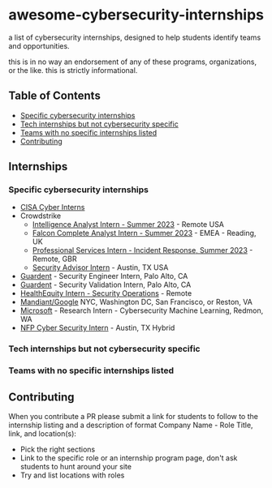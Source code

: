 # awesome-cybersecurity-internships

a list of cybersecurity internships, designed to help students identify teams and opportunities.

this is in no way an endorsement of any of these programs, organizations, or the like. this is strictly informational.

## Table of Contents

* [Specific cybersecurity internships](#specific-cybersecurity-internships)
* [Tech internships but not cybersecurity specific](#tech-internships-but-not-cybersecurity-specific)
* [Teams with no specific internships listed](#teams-with-no-specific-internships-listed)
* [Contributing](#contributing)

## Internships

### Specific cybersecurity internships

* [CISA Cyber Interns](https://www.cisa.gov/cyber-interns)
* Crowdstrike
  * [Intelligence Analyst Intern - Summer 2023](https://crowdstrike.wd5.myworkdayjobs.com/en-US/crowdstrikecareers/job/USA---Remote/Intelligence-Analyst-Intern---Summer-2023--Remote---USA-_R12053?q=internship) - Remote USA
  * [Falcon Complete Analyst Intern - Summer 2023](https://crowdstrike.wd5.myworkdayjobs.com/en-US/crowdstrikecareers/job/United-Kingdom---Reading/Falcon-Complete-Analyst-Intern---Summer-2023----EMEA---Reading--UK-_R10911?q=internship) - EMEA - Reading, UK
  * [Professional Services Intern - Incident Response, Summer 2023](https://crowdstrike.wd5.myworkdayjobs.com/en-US/crowdstrikecareers/job/United-Kingdom---Remote/Professional-Services-Intern---Incident-Response--Summer-2023--Remote--GBR-_R11663?q=internship) - Remote, GBR
  * [Security Advisor Intern](https://crowdstrike.wd5.myworkdayjobs.com/en-US/crowdstrikecareers/job/USA---San-Antonio-TX/Security-Advisor-Intern_R11651?q=internship) - Austin, TX USA
* [Guardent](https://www.smartrecruiters.com/GuardantHealth/743999888104445-security-engineer-intern)  - Security Engineer Intern, Palo Alto, CA
* [Guardent](https://www.smartrecruiters.com/GuardantHealth/743999888104395-security-validation-intern)  - Security Validation Intern, Palo Alto, CA
* [HealthEquity Intern - Security Operations](https://careers-healthequity.icims.com/jobs/5218/intern---security-operations/job?mobile=false&width=995&height=500&bga=true&needsRedirect=false&jan1offset=-300&jun1offset=-240) - Remote
* [Mandiant/Google](https://careers.google.com/jobs/results/110830639655068358-security-consultant-intern-summer-2023/) NYC, Washington DC, San Francisco, or Reston, VA
* [Microsoft](https://microsoft.talentify.io/job/research-intern-cybersecurity-machine-learning-redmond-washington-microsoft-1496779) - Research Intern - Cybersecurity Machine Learning, Redmon, WA
* [NFP Cyber Security Intern](https://www.linkedin.com/jobs/view/3443446856/) - Austin, TX Hybrid

### Tech internships but not cybersecurity specific

### Teams with no specific internships listed

## Contributing

When you contribute a PR please submit a link for students to follow to the internship listing and a description of format Company Name - Role Title, link, and location(s):

* Pick the right sections
* Link to the specific role or an internship program page, don't ask students to hunt around your site
* Try and list locations with roles
